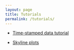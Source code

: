 ```yaml
---
layout: page
title: Tutorials
permalink: /tutorials/
---
```


* [Time-stamped data tutorial](tutorials/time-stamped-data.md)

* [Skyline plots](tutorials/skyline-plots.md)


